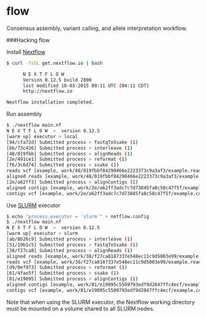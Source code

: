 flow
====

Consensus assembly, variant calling, and allele interpretation workflow.


###Hacking flow

Install [Nextflow](http://www.nextflow.io/)
```bash
$ curl -fsSL get.nextflow.io | bash 

      N E X T F L O W
      Version 0.12.5 build 2800
      last modified 18-03-2015 09:11 UTC (04:11 CDT)
      http://nextflow.io

Nextflow installation completed.
```

Run assembly
```bash
$ ./nextflow main.nf
N E X T F L O W  ~  version 0.12.5
[warm up] executor > local
[94/cfa72d] Submitted process > fastqToSsake (1)
[bb/73c436] Submitted process > interleave (1)
[48/019fbb] Submitted process > alignReads (1)
[2e/491ce1] Submitted process > reformat (1)
[f6/3c6d74] Submitted process > ssake (1)
reads vcf [example, work/48/019fbbf84290466e2223373c9a3af3/example.reads.bwa.sorted.vcf.gz]
aligned reads [example, work/48/019fbbf84290466e2223373c9a3af3/example.reads.bwa.sorted.bam]
[2e/a62ff3] Submitted process > alignContigs (1)
aligned contigs [example, work/2e/a62ff3adc7c7d73845fa8c58c47f5f/example.contigs.bwa.sorted.bam]
contigs vcf [example, work/2e/a62ff3adc7c7d73845fa8c58c47f5f/example.contigs.bwa.sorted.vcf.gz]
```

Use [SLURM](https://computing.llnl.gov/linux/slurm/) executor
```bash
$ echo "process.executor = 'slurm'" > netflow.config
$ ./nextflow main.nf
N E X T F L O W  ~  version 0.12.5
[warm up] executor > slurm
[ab/8b26c9] Submitted process > interleave (1)
[51/19b1c5] Submitted process > fastqToSsake (1)
[38/f27ca8] Submitted process > alignReads (1)
aligned reads [example, work/38/f27ca8187337e548ec11c9d5003e99/example.reads.bwa.sorted.bam]
reads vcf [example, work/38/f27ca8187337e548ec11c9d5003e99/example.reads.bwa.sorted.vcf.gz]
[d9/0ef973] Submitted process > reformat (1)
[61/4fae5f] Submitted process > ssake (1)
[81/e19095] Submitted process > alignContigs (1)
aligned contigs [example, work/81/e19095c5509793edf9d2047ffc4ecf/example.contigs.bwa.sorted.bam]
contigs vcf [example, work/81/e19095c5509793edf9d2047ffc4ecf/example.contigs.bwa.sorted.vcf.gz]
```

Note that when using the SLURM executor, the Nextflow working directory must be mounted on a volume shared to all SLURM nodes.